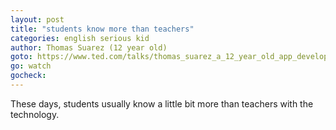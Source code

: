 ```yaml
---
layout: post
title: "students know more than teachers"
categories: english serious kid
author: Thomas Suarez (12 year old)
goto: https://www.ted.com/talks/thomas_suarez_a_12_year_old_app_developer
go: watch
gocheck:  
---
```

These days, students usually know a little bit more than teachers with the technology.
